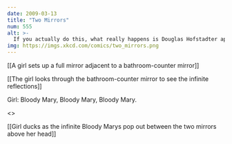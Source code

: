 ```yaml
---
date: 2009-03-13
title: "Two Mirrors"
num: 555
alt: >-
  If you actually do this, what really happens is Douglas Hofstadter appears and talks to you for eight hours about strange loops.
img: https://imgs.xkcd.com/comics/two_mirrors.png
---
```

[[A girl sets up a full mirror adjacent to a bathroom-counter mirror]]

[[The girl looks through the bathroom-counter mirror to see the infinite reflections]]

Girl: Bloody Mary, Bloody Mary, Bloody Mary.

<<RAAGHHHHH>>

[[Girl ducks as the infinite Bloody Marys pop out between the two mirrors above her head]]

